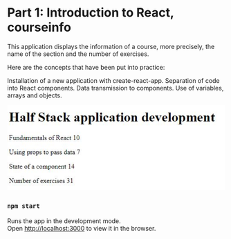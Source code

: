 # Part 1: Introduction to React, courseinfo

This application displays the information of a course, more precisely, the name of the section and the number of exercises.

Here are the concepts that have been put into practice: 

Installation of a new application with create-react-app.
Separation of code into React components.
Data transmission to components.
Use of variables, arrays and objects.

![](/part1/images/P1_EX_courseinfo.JPG)

### `npm start`

Runs the app in the development mode.<br />
Open [http://localhost:3000](http://localhost:3000) to view it in the browser.